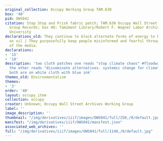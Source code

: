 ```yaml
---
original_collection: Occupy Working Group TAM.630
box: '40'
pid: OWS041
citation: Stop Stop and Frisk fabric patch; TAM.630 Occupy Wall Street Archives Working
  Group Records; box 40; Tamiment Library/Robert F. Wagner Labor Archives, New York
  University
declarations_old: They continue to block alternate forms of energy to keep us dependent
  on oil | They purposefully keep people misinformed and fearful through their control
  of the media.
declarations:
- '15'
- '18'
description: 'two cloth patches one reads "stop climate chaos" #floodwall street and
  the other reads "disseminate alternatives. systemic change for climate justice."
  both are on white cloth with blue ink'
themes_old: Environmentalism
themes:
- '3'
order: '40'
layout: occupy_item
collection: occupy
creator: Unknown; Occupy Wall Street Archives Working Group
label: ''
image_description: ''
thumbnail: "/img/derivatives/iiif/images/OWS041/full/250,/0/default.jpg"
manifest: "/img/derivatives/iiif/OWS041/manifest.json"
associated_web_archives: ''
full: "/img/derivatives/iiif/images/OWS041/full/1140,/0/default.jpg"
---
```

